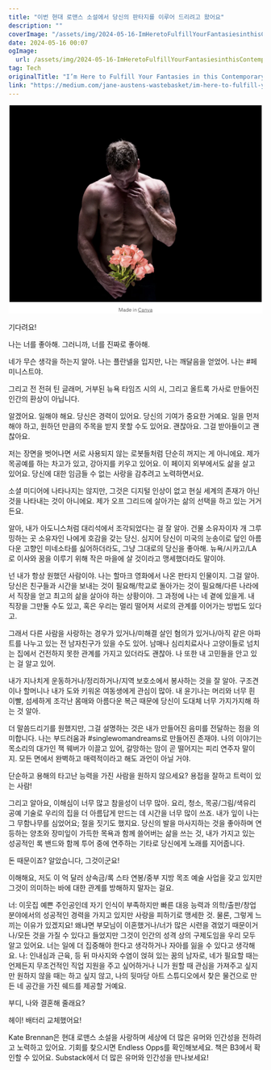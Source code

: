 ```yaml
---
title: "이번 현대 로맨스 소설에서 당신의 판타지를 이루어 드리려고 왔어요"
description: ""
coverImage: "/assets/img/2024-05-16-ImHeretoFulfillYourFantasiesinthisContemporaryRomanceNovel_0.png"
date: 2024-05-16 00:07
ogImage: 
  url: /assets/img/2024-05-16-ImHeretoFulfillYourFantasiesinthisContemporaryRomanceNovel_0.png
tag: Tech
originalTitle: "I’m Here to Fulfill Your Fantasies in this Contemporary Romance Novel"
link: "https://medium.com/jane-austens-wastebasket/im-here-to-fulfill-your-fantasies-in-this-contemporary-romance-novel-b74d3bc4048e"
---
```




![이미지](/assets/img/2024-05-16-ImHeretoFulfillYourFantasiesinthisContemporaryRomanceNovel_0.png)

기다려요!

나는 너를 좋아해. 그러니까, 너를 진짜로 좋아해.

네가 무슨 생각을 하는지 알아. 나는 플란넬을 입지만, 나는 깨달음을 얻었어. 나는 #페미니스트야.




그리고 전 전혀 틴 글래머, 거부된 뉴욕 타임즈 시의 시, 그리고 올트록 가사로 만들어진 인간의 환상이 아닙니다.

알겠어요. 일해야 해요. 당신은 경력이 있어요. 당신의 기여가 중요한 거예요. 일을 먼저 해야 하고, 원하던 만큼의 주목을 받지 못할 수도 있어요. 괜찮아요. 그걸 받아들이고 괜찮아요.

저는 장면을 벗어나면 서로 사용되지 않는 로봇들처럼 단순히 꺼지는 게 아니에요. 제가 목공예를 하는 차고가 있고, 강아지를 키우고 있어요. 이 페이지 외부에서도 삶을 살고 있어요. 당신에 대한 임금들 수 없는 사랑을 감추려고 노력하면서요.

소셜 미디어에 나타나지는 않지만, 그것은 디지털 인상이 없고 현실 세계의 존재가 아닌 것을 나타내는 것이 아니에요. 제가 오프 그리드에 살아가는 삶의 선택을 하고 있는 거거든요.



알아, 내가 아도니스처럼 대리석에서 조각되었다는 걸 잘 알아. 건물 소유자이자 개 그루밍하는 곳 소유자인 나에게 호감을 갖는 당신. 심지어 당신이 미국의 눈송이로 덮인 아름다운 고향인 미네소타를 싫어하더라도, 그냥 그대로의 당신을 좋아해. 뉴욕/시카고/LA로 이사와 꿈을 이루기 위해 작은 마을에 살 것이라고 맹세했더라도 말이야.

넌 내가 항상 원했던 사람이야. 나는 할마크 영화에서 나온 판타지 인물이지. 그걸 알아. 당신은 친구들과 시간을 보내는 것이 필요해/학교로 돌아가는 것이 필요해/다른 나라에서 직장을 얻고 최고의 삶을 살아야 하는 상황이야. 그 과정에 나는 네 곁에 있을게. 내 직장을 그만둘 수도 있고, 혹은 우리는 멀리 떨어져 서로의 관계를 이어가는 방법도 있다고.

그래서 다른 사람을 사랑하는 경우가 있거나/미해결 살인 혐의가 있거나/아직 같은 아파트를 나누고 있는 전 남자친구가 있을 수도 있어. 남매나 심리치료사나 고양이들로 넘치는 집에서 건전하지 못한 관계를 가지고 있더라도 괜찮아. 나 또한 내 고민들을 안고 있는 걸 알고 있어.

내가 지나치게 운동하거나/정리하거나/지역 보호소에서 봉사하는 것을 잘 알아. 구조견이나 할머니나 내가 도와 키워온 여동생에게 관심이 많아. 내 윤기나는 머리와 너무 흰 이빨, 섬세하게 조각난 몸매와 아름다운 복근 때문에 당신이 도대체 너무 가지가지해 하는 것 알아.



더 말씀드리기를 원했지만, 그걸 설명하는 것은 내가 만들어진 음미를 전달하는 점을 의미합니다. 나는 부드러움과 #singlewomandreams로 만들어진 존재야. 나의 이야기는 목소리의 대가인 잭 웨버가 이끌고 있어, 갈망하는 맘이 곧 떨어지는 피리 연주자 말이지. 모든 면에서 완벽하고 매력적이라고 해도 과언이 아닐 거야.

단순하고 용해의 타고난 능력을 가진 사람을 원하지 않으세요? 용접을 잘하고 트럭이 있는 사람!

그리고 알아요, 이해심이 너무 많고 참을성이 너무 많아. 요리, 청소, 목공/그림/색유리 공예 기술로 우리의 집을 더 아름답게 만드는 데 시간을 너무 많이 쓰죠. 내가 잎이 나는 그 무함나무를 심었어요; 절을 짓기도 했지요. 당신의 발을 마사지하는 것을 좋아하며 연등하는 양초와 장미잎이 가득한 목욕과 함께 쓸어버는 삶을 쓰는 것, 내가 가지고 있는 성공적인 록 밴드와 함께 투어 중에 연주하는 기타로 당신에게 노래를 지어줍니다.

돈 때문이죠? 알았습니다, 그것이군요!



이해해요, 저도 이 억 달러 상속금/록 스타 연봉/중부 지방 목조 예술 사업을 갖고 있지만 그것이 의미하는 바에 대한 관계를 방해하지 말자는 걸요.

너: 이웃집 예쁜 주인공인데 자기 인식이 부족하지만 빠른 대응 능력과 의학/출판/창업 분야에서의 성공적인 경력을 가지고 있지만 사랑을 피하기로 맹세한 것. 물론, 그렇게 느끼는 이유가 있겠지요! 왜냐면 부모님이 이혼했거나/너가 많은 시련을 겪었기 때문이거나/모든 것을 가질 수 있다고 들었지만 그것이 인간의 성격 상의 구제도임을 우리 모두 알고 있어요. 너는 일에 더 집중해야 한다고 생각하거나 자아를 잃을 수 있다고 생각해요. 나: 인내심과 근육, 등 뒤 마사지와 수염이 얹혀 있는 꿈의 남자로, 네가 필요할 때는 언제든지 무조건적인 직업 지원을 주고 싶어하거나 니가 원할 때 관심을 가져주고 싶지만 원하지 않을 때는 하고 싶지 않고, 나의 뒷마당 아트 스튜디오에서 찾은 물건으로 만든 네 공간을 가진 쉐드를 제공할 거예요.

부디, 나와 결혼해 줄래요?



헤이! 배터리 교체했어요!  

Kate Brennan은 현대 로맨스 소설을 사랑하며 세상에 더 많은 유머와 인간성을 전하려고 노력하고 있어요. 기회를 찾으시면 Endless Opps를 확인해보세요. 책은 B3에서 확인할 수 있어요. Substack에서 더 많은 유머와 인간성을 만나보세요!  